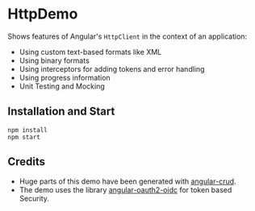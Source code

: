 # HttpDemo

Shows features of Angular's ``HttpClient`` in the context of an application:

- Using custom text-based formats like XML
- Using binary formats
- Using interceptors for adding tokens and error handling
- Using progress information
- Unit Testing and Mocking

## Installation and Start

```
npm install
npm start
```

## Credits

- Huge parts of this demo have been generated with [angular-crud](https://www.npmjs.com/package/angular-crud).
- The demo uses the library [angular-oauth2-oidc](https://www.npmjs.com/package/angular-crud) for token based Security.